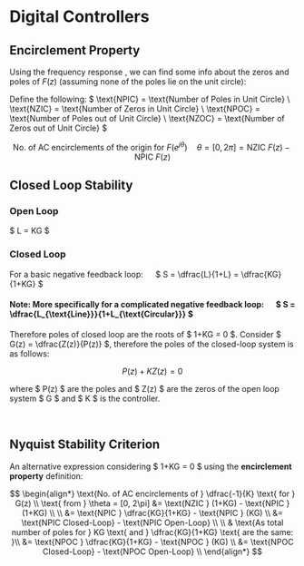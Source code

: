 # Digital Controllers


## Encirclement Property

Using the frequency response , we can find some info about the zeros and poles of $F(z)$ (assuming none of the poles lie on the unit circle):

Define the following:
$ \text{NPIC} = \text{Number of Poles in Unit Circle} \\
\text{NZIC} = \text{Number of Zeros in Unit Circle} \\
\text{NPOC} = \text{Number of Poles out of Unit Circle} \\
\text{NZOC} = \text{Number of Zeros out of Unit Circle} $

$$ \text{No. of AC encirclements of the origin for } F(e^{j \theta}) \quad \theta = [0, 2\pi] = \text{NZIC } F(z) - \text{NPIC } F(z) $$


## Closed Loop Stability

### Open Loop
$ L = KG $

### Closed Loop

For a basic negative feedback loop: &emsp;  $ S = \dfrac{L}{1+L} = \dfrac{KG}{1+KG} $

#### Note: More specifically for a complicated negative feedback loop: &emsp; $ S = \dfrac{L_{\text{Line}}}{1+L_{\text{Circular}}} $

Therefore poles of closed loop are the roots of $ 1+KG = 0 $. Consider $ G(z) = \dfrac{Z(z)}{P(z)} $, therefore the poles of the closed-loop system is as follows:

$$ P(z) + K Z(z) = 0 $$

where $ P(z) $ are the poles and $ Z(z) $ are the zeros of the open loop system $ G $ and $ K $ is the controller.

</br>

## Nyquist Stability Criterion

An alternative expression considering $ 1+KG = 0 $ using the **encirclement property** definition:

$$
\begin{align*}
\text{No. of AC encirclements of } \dfrac{-1}{K} \text{ for } G(z) \\ \text{ from } \theta = [0, 2\pi] &= \text{NZIC } (1+KG) - \text{NPIC } (1+KG) \\ \\
&= \text{NPIC } \dfrac{KG}{1+KG} - \text{NPIC } (KG) \\
&= \text{NPIC Closed-Loop}  - \text{NPIC Open-Loop} \\ \\
& \text{As total number of poles for } KG \text{ and } \dfrac{KG}{1+KG} \text{ are the same: }\\ 
&= \text{NPOC } \dfrac{KG}{1+KG} - \text{NPOC } (KG) \\
&= \text{NPOC Closed-Loop}  - \text{NPOC Open-Loop} \\
\end{align*}
$$

